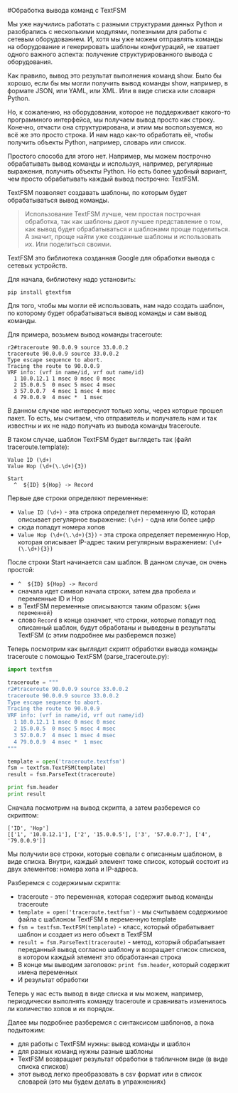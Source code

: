 #Обработка вывода команд с TextFSM

Мы уже научились работать с разными структурами данных Python и разобрались с несколькими модулями, полезными для работы с сетевым оборудованием.
И, хотя мы уже можем отправлять команды на оборудование и генерировать шаблоны конфигураций, не хватает одного важного аспекта: получение структурированного вывода с оборудования.

Как правило, вывод это результат выполнения команд show. Было бы хорошо, если бы мы могли получить вывод команды show, например, в формате JSON, или YAML, или XML.
Или в виде списка или словаря Python.

Но, к сожалению, на оборудовании, которое не поддерживает какого-то программного интерфейса, мы получаем вывод просто как строку.
Конечно, отчасти она структурирована, и этим мы воспользуемся, но всё же это просто строка.
И нам надо как-то обработать её, чтобы получить объекты Python, например, словарь или список.

Простого способа для этого нет.
Например, мы можем построчно обрабатывать вывод команды и используя, например, регулярные выражения, получить объекты Python.
Но есть более удобный вариант, чем просто обрабатывать каждый вывод построчно: TextFSM.

TextFSM позволяет создавать шаблоны, по которым будет обрабатываться вывод команды.

> Использование TextFSM лучше, чем простая построчная обработка, так как шаблоны дают лучшее представление о том, как вывод будет обрабатываться и шаблонами проще поделиться. А значит, проще найти уже созданные шаблоны и использовать их. Или поделиться своими.

TextFSM это библиотека созданная Google для обработки вывода с сетевых устройств.

Для начала, библиотеку надо установить:
```
pip install gtextfsm
```

Для того, чтобы мы могли её использовать, нам надо создать шаблон, по которому будет обрабатываться вывод команды и сам вывод команды.

Для примера, возьмем вывод команды traceroute:
```
r2#traceroute 90.0.0.9 source 33.0.0.2
traceroute 90.0.0.9 source 33.0.0.2
Type escape sequence to abort.
Tracing the route to 90.0.0.9
VRF info: (vrf in name/id, vrf out name/id)
  1 10.0.12.1 1 msec 0 msec 0 msec
  2 15.0.0.5  0 msec 5 msec 4 msec
  3 57.0.0.7  4 msec 1 msec 4 msec
  4 79.0.0.9  4 msec *  1 msec
```

В данном случае нас интересуют только хопы, через которые прошел пакет. То есть, мы считаем, что отправитель и получатель нам и так известны и их не надо получать из вывода команды traceroute.

В таком случае, шаблон TextFSM будет выглядеть так (файл traceroute.template):
```
Value ID (\d+)
Value Hop (\d+(\.\d+){3})

Start
  ^  ${ID} ${Hop} -> Record
```

Первые две строки определяют переменные:
* ```Value ID (\d+)``` - эта строка определяет переменную ID, которая описывает регулярное выражение: ```(\d+)``` - одна или более цифр
 * сюда попадут номера хопов
* ```Value Hop (\d+(\.\d+){3})``` - эта строка определяет переменную Hop, которая описывает IP-адрес таким регулярным выражением: ```(\d+(\.\d+){3})```

После строки Start начинается сам шаблон. В данном случае, он очень простой:
* ```^  ${ID} ${Hop} -> Record```
 * сначала идет символ начала строки, затем два пробела и переменные ID и Hop
 * в TextFSM переменные описываются таким образом: ```${имя переменной}```
 * слово ```Record``` в конце означает, что строки, которые попадут под описанный шаблон, будут обработаны и выведены в результаты TextFSM (с этим подробнее мы разберемся позже)

Теперь посмотрим как выглядит скрипт обработки вывода команды traceroute с помощью TextFSM (parse_traceroute.py):
```python
import textfsm

traceroute = """
r2#traceroute 90.0.0.9 source 33.0.0.2
traceroute 90.0.0.9 source 33.0.0.2
Type escape sequence to abort.
Tracing the route to 90.0.0.9
VRF info: (vrf in name/id, vrf out name/id)
  1 10.0.12.1 1 msec 0 msec 0 msec
  2 15.0.0.5  0 msec 5 msec 4 msec
  3 57.0.0.7  4 msec 1 msec 4 msec
  4 79.0.0.9  4 msec *  1 msec
"""

template = open('traceroute.textfsm')
fsm = textfsm.TextFSM(template)
result = fsm.ParseText(traceroute)

print fsm.header
print result
```

Сначала посмотрим на вывод скрипта, а затем разберемся со скриптом:
```
['ID', 'Hop']
[['1', '10.0.12.1'], ['2', '15.0.0.5'], ['3', '57.0.0.7'], ['4', '79.0.0.9']]
```

Мы получили все строки, которые совпали с описанным шаблоном, в виде списка. Внутри, каждый элемент тоже список, который состоит из двух элементов: номера хопа и IP-адреса.

Разберемся с содержимым скрипта:
* traceroute - это переменная, которая содержит вывод команды traceroute
* ```template = open('traceroute.textfsm')``` - мы считываем содержимое файла с шаблоном TextFSM в переменную template
* ```fsm = textfsm.TextFSM(template)``` - класс, который обрабатывает шаблон и создает из него объект в TextFSM
* ```result = fsm.ParseText(traceroute)``` - метод, который обрабатывает переданный вывод согласно шаблону и возращает список списков, в котором каждый элемент это обработанная строка
* В конце мы выводим заголовок: ```print fsm.header```, который содержит имена переменных
* И результат обработки

Теперь у нас есть вывод в виде списка и мы можем, например, периодически выполнять команду traceroute и сравнивать изменилось ли количество хопов и их порядок.

Далее мы подробнее разберемся с синтаксисом шаблонов, а пока подытожим:
* для работы с TextFSM нужны: вывод команды и шаблон
* для разных команд нужны разные шаблоны
* TextFSM возвращает результат обработки в табличном виде (в виде списка списков)
 * этот вывод легко преобразовать в csv формат или в список словарей (это мы будем делать в упражнениях)
